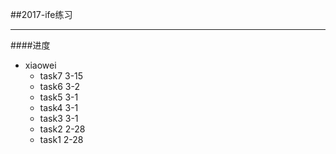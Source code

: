 ##2017-ife练习
***
####进度
- xiaowei
	- task7 3-15
	- task6 3-2
	- task5 3-1
	- task4 3-1
	- task3 3-1
	- task2 2-28
	- task1 2-28